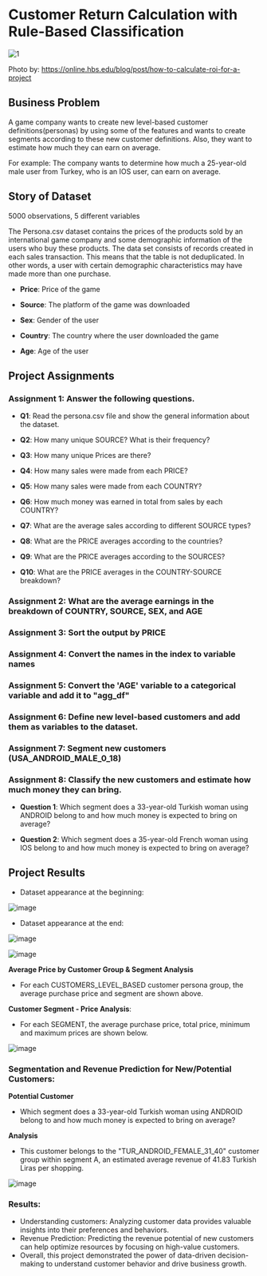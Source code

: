 # Customer Return Calculation with Rule-Based Classification

![1](https://github.com/BedirK/Portfolio-Projects/assets/103532330/396a8732-112f-4bde-add8-d7f216ce8bd2)

Photo by: https://online.hbs.edu/blog/post/how-to-calculate-roi-for-a-project

## Business Problem

A game company wants to create new level-based customer definitions(personas) by using some of the features and wants to create segments according to these new customer definitions. Also, they want to estimate how much they can earn on average.

For example: The company wants to determine how much a 25-year-old male user from Turkey, who is an IOS user, can earn on average.

## Story of Dataset

5000 observations, 5 different variables

The Persona.csv dataset contains the prices of the products sold by an international game company and some demographic information of the users who buy these products. The data set consists of records created in each sales transaction. This means that the table is not deduplicated. In other words, a user with certain demographic characteristics may have made more than one purchase.


- **Price**: Price of the game

- **Source**: The platform of the game was downloaded

- **Sex**: Gender of the user

- **Country**: The country where the user downloaded the game

- **Age**: Age of the user

## Project Assignments

### Assignment 1: Answer the following questions.

- **Q1**: Read the persona.csv file and show the general information about the dataset.

- **Q2**: How many unique SOURCE? What is their frequency?

- **Q3**: How many unique Prices are there?

- **Q4**: How many sales were made from each PRICE?

- **Q5**: How many sales were made from each COUNTRY?

- **Q6**: How much money was earned in total from sales by each COUNTRY?

- **Q7**: What are the average sales according to different SOURCE types?

- **Q8**: What are the PRICE averages according to the countries?

- **Q9**: What are the PRICE averages according to the SOURCES?

- **Q10**: What are the PRICE averages in the COUNTRY-SOURCE breakdown?

### Assignment 2: What are the average earnings in the breakdown of COUNTRY, SOURCE, SEX, and AGE

### Assignment 3: Sort the output by PRICE

### Assignment 4: Convert the names in the index to variable names

### Assignment 5: Convert the 'AGE' variable to a categorical variable and add it to "agg_df"

### Assignment 6: Define new level-based customers and add them as variables to the dataset.

### Assignment 7: Segment new customers (USA_ANDROID_MALE_0_18)

### Assignment 8: Classify the new customers and estimate how much money they can bring.

- **Question 1**: Which segment does a 33-year-old Turkish woman using ANDROID belong to and how much money is expected to bring on average?

- **Question 2**: Which segment does a 35-year-old French woman using IOS belong to and how much money is expected to bring on average?

## Project Results

- Dataset appearance at the beginning:

![image](https://github.com/BedirK/Portfolio-Projects/assets/103532330/94a034bd-1a80-416f-be13-a9f7f16f84c9)

- Dataset appearance at the end:

![image](https://github.com/BedirK/Portfolio-Projects/assets/103532330/9a908031-4c76-45b1-8c7e-da08cd6e78ba)

![image](https://github.com/BedirK/Portfolio-Projects/assets/103532330/5139f257-bc0c-4011-ab32-3f14563f8227)


**Average Price by Customer Group & Segment Analysis**

- For each CUSTOMERS_LEVEL_BASED customer persona group, the average purchase price and segment are shown above.


**Customer Segment - Price Analysis**:

- For each SEGMENT, the average purchase price, total price, minimum and maximum prices are shown below.

![image](https://github.com/BedirK/Portfolio-Projects/assets/103532330/7e1d0d29-e37d-4763-ab4c-0a4797bf4adc)

### **Segmentation and Revenue Prediction for New/Potential Customers**:


**Potential Customer**

- Which segment does a 33-year-old Turkish woman using ANDROID belong to and how much money is expected to bring on average?


**Analysis**

- This customer belongs to the "TUR_ANDROID_FEMALE_31_40" customer group within segment A, an estimated average revenue of 41.83 Turkish Liras per shopping.

![image](https://github.com/BedirK/Portfolio-Projects/assets/103532330/1293ede0-a562-495d-8d15-054466f908c9)

### **Results:**

- Understanding customers: Analyzing customer data provides valuable insights into their preferences and behaviors.
- Revenue Prediction: Predicting the revenue potential of new customers can help optimize resources by focusing on high-value customers.
- Overall, this project demonstrated the power of data-driven decision-making to understand customer behavior and drive business growth.
